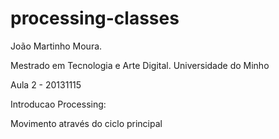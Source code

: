 # processing-classes

  João Martinho Moura.

  Mestrado em Tecnologia e Arte Digital. Universidade do Minho
  
  Aula 2 - 20131115

  Introducao Processing:

  Movimento através do ciclo principal

